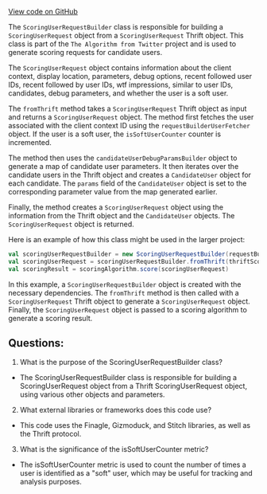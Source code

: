 [View code on GitHub](https://github.com/misbahsy/the-algorithm/follow-recommendations-service/server/src/main/scala/com/twitter/follow_recommendations/controllers/ScoringUserRequestBuilder.scala)

The `ScoringUserRequestBuilder` class is responsible for building a `ScoringUserRequest` object from a `ScoringUserRequest` Thrift object. This class is part of the `The Algorithm from Twitter` project and is used to generate scoring requests for candidate users. 

The `ScoringUserRequest` object contains information about the client context, display location, parameters, debug options, recent followed user IDs, recent followed by user IDs, wtf impressions, similar to user IDs, candidates, debug parameters, and whether the user is a soft user. 

The `fromThrift` method takes a `ScoringUserRequest` Thrift object as input and returns a `ScoringUserRequest` object. The method first fetches the user associated with the client context ID using the `requestBuilderUserFetcher` object. If the user is a soft user, the `isSoftUserCounter` counter is incremented. 

The method then uses the `candidateUserDebugParamsBuilder` object to generate a map of candidate user parameters. It then iterates over the candidate users in the Thrift object and creates a `CandidateUser` object for each candidate. The `params` field of the `CandidateUser` object is set to the corresponding parameter value from the map generated earlier. 

Finally, the method creates a `ScoringUserRequest` object using the information from the Thrift object and the `CandidateUser` objects. The `ScoringUserRequest` object is returned. 

Here is an example of how this class might be used in the larger project:

```scala
val scoringUserRequestBuilder = new ScoringUserRequestBuilder(requestBuilderUserFetcher, candidateUserDebugParamsBuilder, statsReceiver)
val scoringUserRequest = scoringUserRequestBuilder.fromThrift(thriftScoringUserRequest)
val scoringResult = scoringAlgorithm.score(scoringUserRequest)
``` 

In this example, a `ScoringUserRequestBuilder` object is created with the necessary dependencies. The `fromThrift` method is then called with a `ScoringUserRequest` Thrift object to generate a `ScoringUserRequest` object. Finally, the `ScoringUserRequest` object is passed to a scoring algorithm to generate a scoring result.
## Questions: 
 1. What is the purpose of the ScoringUserRequestBuilder class?
- The ScoringUserRequestBuilder class is responsible for building a ScoringUserRequest object from a Thrift ScoringUserRequest object, using various other objects and parameters.

2. What external libraries or frameworks does this code use?
- This code uses the Finagle, Gizmoduck, and Stitch libraries, as well as the Thrift protocol.

3. What is the significance of the isSoftUserCounter metric?
- The isSoftUserCounter metric is used to count the number of times a user is identified as a "soft" user, which may be useful for tracking and analysis purposes.
